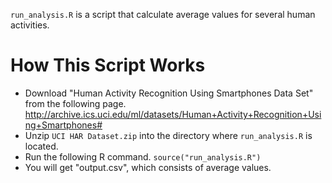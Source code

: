 `run_analysis.R` is a script that calculate average values for several human activities.

# How This Script Works

- Download "Human Activity Recognition Using Smartphones Data Set" from the following page.
  http://archive.ics.uci.edu/ml/datasets/Human+Activity+Recognition+Using+Smartphones#
- Unzip `UCI HAR Dataset.zip` into the directory where `run_analysis.R` is located.
- Run the following R command.
  `source("run_analysis.R")`
- You will get "output.csv", which consists of average values.

